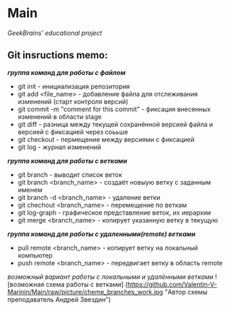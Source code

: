 # Main
*GeekBrains' educational project*

Git insructions memo:
----------------------------
*__группа команд для работы с файлом__*
* git init - инициализация репозитория
* git add <file_name> - добавление файла для отслеживания изменений (старт контроля версий)
* git commit -m "comment for this commit" - фиксация внесенных изменений в области stage
* git diff - разница между текущей сохранённой версией файла и версией с фиксацией через соььше
* git checkout - пермещение между версиями с фиксацией
* git log - журнал изменений

*__группа команд для работы с ветками__*
* git branch - выводит список веток
* git branch <branch_name> - создаёт новыую ветку с заданным именем
* git branch -d <branch_name> - удаление ветки
* git chechout <branch_name> - перемещение по веткам
* git log-graph - графическое представление веток, их иерархии
* git merge <branch_name> - копирует указанную ветку в текущую

*__группа команд для работы с удаленными(remote) ветками__*
* pull remote <branch_name> - копирует ветку на локальный компьютер
* push remote <branch_name> - передвигает ветку в область remote

*возможный вариант работы с локальными и удалёнными ветками*
![возможная схема работы с ветками] (https://github.com/Valentin-V-Marinin/Main/raw/picture/cheme_branches_work.jpg "Автор схемы преподаватель Андрей Звездин")
